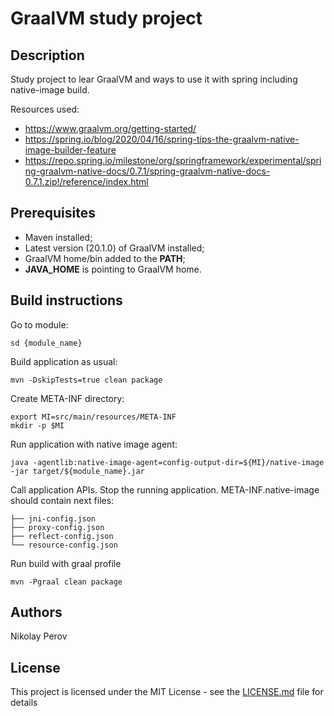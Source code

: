 # GraalVM study project

## Description
Study project to lear GraalVM and ways to use it with spring including native-image build. 

Resources used:
 * https://www.graalvm.org/getting-started/
 * https://spring.io/blog/2020/04/16/spring-tips-the-graalvm-native-image-builder-feature
 * https://repo.spring.io/milestone/org/springframework/experimental/spring-graalvm-native-docs/0.7.1/spring-graalvm-native-docs-0.7.1.zip!/reference/index.html

## Prerequisites
 * Maven installed;
 * Latest version (20.1.0) of  GraalVM installed;
 * GraalVM home/bin added to the **PATH**;
 * **JAVA_HOME** is pointing to GraalVM home.


## Build instructions
Go to module:

    sd {module_name}

Build application as usual:

    mvn -DskipTests=true clean package

Create META-INF directory:

    export MI=src/main/resources/META-INF
    mkdir -p $MI

Run application with native image agent:

    java -agentlib:native-image-agent=config-output-dir=${MI}/native-image -jar target/${module_name}.jar

Call application APIs.
Stop the running application.
META-INF.native-image should contain next files: 

    ├── jni-config.json
    ├── proxy-config.json
    ├── reflect-config.json
    └── resource-config.json
Run build with graal profile

    mvn -Pgraal clean package


## Authors
Nikolay Perov

## License
This project is licensed under the MIT License - see the [LICENSE.md](LICENSE.md) file for details
